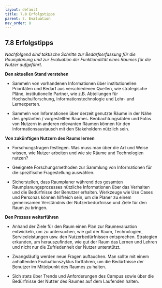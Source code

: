 ```yaml
---
layout: default
title: 7.8 Erfolgstipps
parent: 7. Evaluation
nav_order: 8
---
```


## 7.8 Erfolgstipps

*Nachfolgend sind taktische Schritte zur Bedarfserfassung für die
Raumplanung und zur Evaluation der Funktionalität eines Raumes für die
Nutzer aufgeführt.*

**Den aktuellen Stand verstehen**

-   Sammeln von vorhandenen Informationen über institutionellen
    Prioritäten und Bedarf aus verschiedenen Quellen, wie strategische
    Pläne, institutionelle Partner, wie z.B. Abteilungen für
    Hochschulforschung, Informationstechnologie und Lehr- und
    Lernexperten.

-   Sammeln von Informationen über derzeit genutzte Räume in der Nähe
    des geplanten / vorgestellten Raumes. Beobachtungsdaten und Fotos
    von Nutzern in anderen relevanten Räumen können für den
    Informationsaustausch mit den Stakeholdern nützlich sein.

**Von zukünftigen Nutzern des Raums lernen**

-   Forschungsfragen festlegen. Was muss man über die Art und Weise
    wissen, wie Nutzer arbeiten und wie sie Räume und Technologien
    nutzen?

-   Geeignete Forschungsmethoden zur Sammlung von Informationen für die
    spezifische Fragestellung auswählen.

-   Sicherstellen, dass Raumplaner während des gesamten
    Raumplanungsprozesses nützliche Informationen über das Verhalten und
    die Bedürfnisse der Benutzer erhalten. Werkzeuge wie Use Cases und
    Personas können hilfreich sein, um die Planer zu einem gemeinsamen
    Verständnis der Nutzerbedürfnisse und Ziele für den Raum zu bringen.

**Den Prozess weiterführen**

-   Anhand der Ziele für den Raum einen Plan zur Raumevaluation
    entwickeln, um zu untersuchen, wie gut der Raum, Technologien,
    Serviceleistungen usw. den Nutzerbedürfnissen entsprechen.
    Strategien erkunden, um herauszufinden, wie gut der Raum das Lernen
    und Lehren und nicht nur die Zufriedenheit der Nutzer unterstützt.

-   Zwangsläufig werden neue Fragen auftauchen. Man sollte mit einem
    anhaltenden Evaluationszyklus fortfahren, um die Bedürfnisse der
    Benutzer im Mittelpunkt des Raumes zu halten.

-   Sich stets über Trends und Anforderungen des Campus sowie über die
    Bedürfnisse der Nutzer des Raumes auf dem Laufenden halten.
